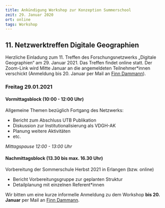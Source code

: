 ```yaml
---
title: Ankündigung Workshop zur Konzeption Summerschool
zeit: 29. Januar 2020
ort: online
tags: Workshop
---
```


## 11. Netzwerktreffen Digitale Geographien

Herzliche Einladung zum 11. Treffen des Forschungsnetzwerks „Digitale Geographien“ am 29. Januar 2021. Das Treffen findet online statt. Der Zoom-Link wird Mitte Januar an die angemeldeten Teilnehmer\*innen verschickt (Anmeldung bis 20. Januar per Mail an [Finn Dammann](mailto:finn.dammann@fau.de)).

### Freitag 29.01.2021

#### Vormittagsblock (10:00 - 12:00 Uhr)
Allgemeine Themen bezüglich Fortgang des Netzwerks:

- Bericht zum Abschluss UTB Publikation
- Diskussion zur Institutionalisierung als VDGH-AK
- Planung weitere Aktivitäten
- etc.

*Mittagspause 12:00 - 13:00 Uhr*

#### Nachmittagsblock (13.30 bis max. 16.30 Uhr)
Vorbereitung der Sommerschule Herbst 2021 in Erlangen (bzw. online)

- Bericht Vorbereitungsgruppe zur geplanten Struktur
- Detailplanung mit einzelnen Referent*innen

Wir bitten um eine kurze informelle Anmeldung zu dem Workshop **bis 20. Januar** per Mail an [Finn Dammann](mailto:finn.dammann@fau.de).
